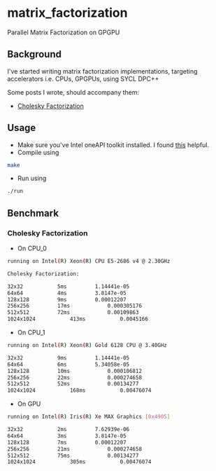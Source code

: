 # matrix_factorization
Parallel Matrix Factorization on GPGPU

## Background

I've started writing matrix factorization implementations, targeting accelerators i.e. CPUs, GPGPUs, using SYCL DPC++

Some posts I wrote, should accompany them:

- [Cholesky Factorization](https://itzmeanjan.in/pages/parallel-cholesky-factorization.html)

## Usage

- Make sure you've Intel oneAPI toolkit installed. I found [this](https://software.intel.com/content/www/us/en/develop/documentation/installation-guide-for-intel-oneapi-toolkits-linux/top/installation/install-using-package-managers/apt.html#apt) helpful.
- Compile using


```bash
make
```

- Run using

```bash
./run
```

## Benchmark

### Cholesky Factorization

- On CPU_0

```bash
running on Intel(R) Xeon(R) CPU E5-2686 v4 @ 2.30GHz

Cholesky Factorization:

32x32			5ms			1.14441e-05
64x64			4ms			3.8147e-05
128x128			9ms			0.00012207
256x256			17ms			0.000305176
512x512			72ms			0.00109863
1024x1024			413ms			0.0045166
```

- On CPU_1

```bash
running on Intel(R) Xeon(R) Gold 6128 CPU @ 3.40GHz

32x32			9ms			1.14441e-05
64x64			6ms			5.34058e-05
128x128			10ms			0.000106812
256x256			22ms			0.000274658
512x512			52ms			0.00134277
1024x1024			168ms			0.00476074
```

- On GPU

```bash
running on Intel(R) Iris(R) Xe MAX Graphics [0x4905]

32x32			2ms			7.62939e-06
64x64			3ms			3.8147e-05
128x128			7ms			0.00012207
256x256			21ms			0.000274658
512x512			75ms			0.00134277
1024x1024			305ms			0.00476074
```

